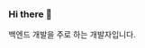 ### Hi there 👋
백엔드 개발을 주로 하는 개발자입니다.

<!-- ![Anurag's github stats](https://github-readme-stats.vercel.app/api?username=b2aconnn&show_icons=true&theme=dark) -->
<!-- ![Anurag's github stats](https://github-readme-stats.vercel.app/api?username=b2aconnn&show_icons=true&theme=merko) -->

<!-- [![Top Langs](https://github-readme-stats.vercel.app/api/top-langs/?username=b2aconnn)](https://github.com/anuraghazra/github-readme-stats) -->
